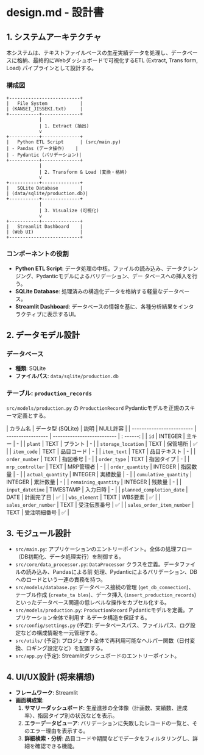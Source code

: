 # design.md - 設計書

## 1. システムアーキテクチャ

本システムは、テキストファイルベースの生産実績データを処理し、データベースに格納、最終的にWebダッシュボードで可視化するETL (Extract, Trans
form, Load) パイプラインとして設計する。

### 構成図

```
+--------------------------+
|   File System            |
| (KANSEI_JISSEKI.txt)     |
+-----------+--------------+
            |
            | 1. Extract (抽出)
            v
+-----------+--------------+
|   Python ETL Script      | (src/main.py)
| - Pandas (データ操作)    |
| - Pydantic (バリデーション)|
+-----------+--------------+
            |
            | 2. Transform & Load (変換・格納)
            v
+-----------+--------------+
|   SQLite Database        |
| (data/sqlite/production.db)|
+-----------+--------------+
            |
            | 3. Visualize (可視化)
            v
+-----------+--------------+
|   Streamlit Dashboard    |
| (Web UI)                 |
+--------------------------+
```

### コンポーネントの役割

- **Python ETL Script**: データ処理の中核。ファイルの読み込み、データクレンジング、Pydanticモデルによるバリデーション、デー
タベースへの挿入を行う。
- **SQLite Database**: 処理済みの構造化データを格納する軽量なデータベース。
- **Streamlit Dashboard**: データベースの情報を基に、各種分析結果をインタラクティブに表示するUI。

## 2. データモデル設計

### データベース

- **種類**: SQLite
- **ファイルパス**: `data/sqlite/production.db`

### テーブル: `production_records`

`src/models/production.py` の `ProductionRecord` Pydanticモデルを正規のスキーマ定義とする。

| カラム名                  | データ型 (SQLite) | 説明                       | NULL許容 |
| ------------------------- | ----------------- | -------------------------- | :
------: |
| `id`                      | INTEGER           | 主キー                     |    -
     |
| `plant`                   | TEXT              | プラント                   |    -
    |
| `storage_location`        | TEXT              | 保管場所                   |
✅    |
| `item_code`               | TEXT              | 品目コード                 |    -
   |
| `item_text`               | TEXT              | 品目テキスト               |    -
  |
| `order_number`            | TEXT              | 指図番号                   |    -
    |
| `order_type`              | TEXT              | 指図タイプ                 |    -
   |
| `mrp_controller`          | TEXT              | MRP管理者                  |    -
     |
| `order_quantity`          | INTEGER           | 指図数量                   |    -
    |
| `actual_quantity`         | INTEGER           | 実績数量                   |    -
    |
| `cumulative_quantity`     | INTEGER           | 累計数量                   |    -
    |
| `remaining_quantity`      | INTEGER           | 残数量                     |    -
     |
| `input_datetime`          | TIMESTAMP         | 入力日時                   |    -
    |
| `planned_completion_date` | DATE              | 計画完了日                 |    ✅
  |
| `wbs_element`             | TEXT              | WBS要素                    |
✅    |
| `sales_order_number`      | TEXT              | 受注伝票番号               |    ✅
 |
| `sales_order_item_number` | TEXT              | 受注明細番号               |    ✅
 |

## 3. モジュール設計

- `src/main.py`: アプリケーションのエントリーポイント。全体の処理フロー（DB初期化、データ処理実行）を制御する。
- `src/core/data_processor.py`: `DataProcessor` クラスを定義。データファイルの読み込み、Pandasによる前
処理、Pydanticによるバリデーション、DBへのロードという一連の責務を持つ。
- `src/models/database.py`: データベース接続の管理 (`get_db_connection`)、テーブル作成 (`create_ta
bles`)、データ挿入 (`insert_production_records`) といったデータベース関連の低レベルな操作をカプセル化する。
- `src/models/production.py`: `ProductionRecord` Pydanticモデルを定義。アプリケーション全体で利用す
るデータ構造を保証する。
- `src/config/settings.py` (予定): データベースパス、ファイルパス、ログ設定などの構成情報を一元管理する。
- `src/utils/` (予定): プロジェクト全体で再利用可能なヘルパー関数（日付変換、ロギング設定など）を配置する。
- `src/app.py` (予定): Streamlitダッシュボードのエントリーポイント。

## 4. UI/UX設計 (将来構想)

- **フレームワーク**: Streamlit
- **画面構成案**:
  1.  **サマリーダッシュボード**: 生産進捗の全体像（計画数、実績数、達成率）、指図タイプ別の状況などを表示。
  2.  **エラーデータビューア**: バリデーションに失敗したレコードの一覧と、そのエラー理由を表示する。
  3.  **詳細検索・分析**: 品目コードや期間などでデータをフィルタリングし、詳細を確認できる機能。
